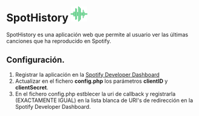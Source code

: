 # SpotHistory <img src="././images/SpotHistory.svg" height="40px">

SpotHistory es una aplicación web que permite al usuario ver las últimas canciones que ha reproducido en Spotify.


## Configuración.
1. Registrar la aplicación en la [Spotify Developer Dashboard](https://developer.spotify.com/dashboard/)
2. Actualizar en el fichero <b>config.php</b> los parámetros <b>clientID</b> y <b>clientSecret</b>.
3. En el fichero config.php estblecer la uri de callback y registrarla (EXACTAMENTE IGUAL) en la lista blanca de URI's de redirección en la Spotify Developer Dashboard.
